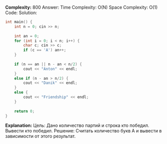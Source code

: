 **Complexity:** 800
Answer:
	Time Complexity: O(N)
	Space Complexity: O(1)
Code:
Solution:
```cpp
int main() {  
    int n = 0; cin >> n;  
  
    int an = 0;  
    for (int i = 0; i < n; i++) {  
        char c; cin >> c;  
        if (c == 'A') an++;  
    }  
  
    if (n == an || n - an < n/2) {  
        cout << "Anton" << endl;  
    }  
    else if (n - an > n/2) {  
        cout << "Danik" << endl;  
    }  
    else {  
        cout << "Friendship" << endl;  
    }  
  
    return 0;  
}
```
**Explanation:**
	Цель: Дано количество партий и строка кто победил. Вывести кто победил.
	Решение: Считать количество букв А и вывести в зависимости от этого результат.